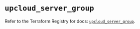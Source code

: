 # `upcloud_server_group`

Refer to the Terraform Registry for docs: [`upcloud_server_group`](https://registry.terraform.io/providers/upcloudltd/upcloud/4.1.0/docs/resources/server_group).
